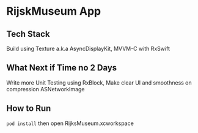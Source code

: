 #  RijskMuseum App

## Tech Stack
Build using Texture a.k.a AsyncDisplayKit, MVVM-C with RxSwift

## What Next if Time no 2 Days
Write more Unit Testing using RxBlock,
Make clear UI and smoothness on compression ASNetworkImage

## How to Run
`pod install` then open RijksMuseum.xcworkspace
